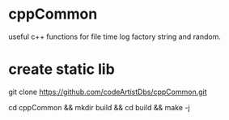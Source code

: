 # cppCommon

useful c++ functions for file time log factory string and random.


# create static lib

git clone https://github.com/codeArtistDbs/cppCommon.git

cd cppCommon  && mkdir build && cd build && make -j

